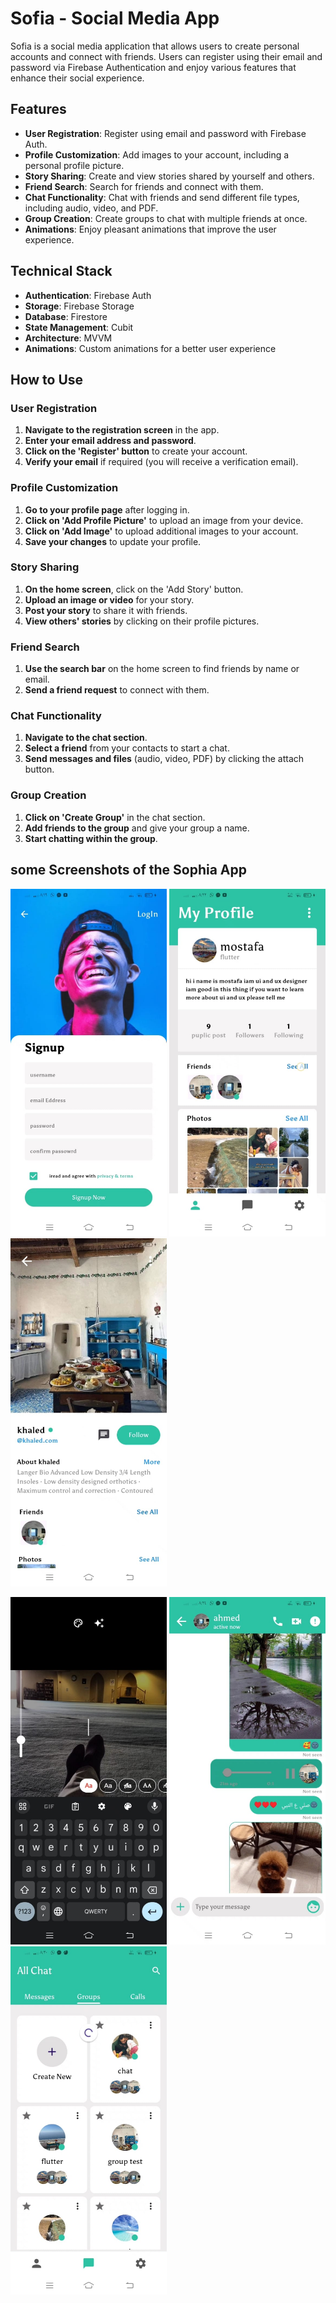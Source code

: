# Sofia - Social Media App

Sofia is a social media application that allows users to create personal accounts and connect with friends. Users can register using their email and password via Firebase Authentication and enjoy various features that enhance their social experience.

## Features

- **User Registration**: Register using email and password with Firebase Auth.
- **Profile Customization**: Add images to your account, including a personal profile picture.
- **Story Sharing**: Create and view stories shared by yourself and others.
- **Friend Search**: Search for friends and connect with them.
- **Chat Functionality**: Chat with friends and send different file types, including audio, video, and PDF.
- **Group Creation**: Create groups to chat with multiple friends at once.
- **Animations**: Enjoy pleasant animations that improve the user experience.

## Technical Stack

- **Authentication**: Firebase Auth
- **Storage**: Firebase Storage
- **Database**: Firestore
- **State Management**: Cubit
- **Architecture**: MVVM
- **Animations**: Custom animations for a better user experience

## How to Use

### User Registration
1. **Navigate to the registration screen** in the app.
2. **Enter your email address and password**.
3. **Click on the 'Register' button** to create your account.
4. **Verify your email** if required (you will receive a verification email).

### Profile Customization
1. **Go to your profile page** after logging in.
2. **Click on 'Add Profile Picture'** to upload an image from your device.
3. **Click on 'Add Image'** to upload additional images to your account.
4. **Save your changes** to update your profile.

### Story Sharing
1. **On the home screen**, click on the 'Add Story' button.
2. **Upload an image or video** for your story.
3. **Post your story** to share it with friends.
4. **View others' stories** by clicking on their profile pictures.

### Friend Search
1. **Use the search bar** on the home screen to find friends by name or email.
2. **Send a friend request** to connect with them.

### Chat Functionality
1. **Navigate to the chat section**.
2. **Select a friend** from your contacts to start a chat.
3. **Send messages and files** (audio, video, PDF) by clicking the attach button.

### Group Creation
1. **Click on 'Create Group'** in the chat section.
2. **Add friends to the group** and give your group a name.
3. **Start chatting within the group**.


## some Screenshots of the Sophia App

<p float="left">
  <img src="https://github.com/mostafa11100/sophia_app/blob/master/sophia_app_screens/sign_in.jpg" width="250" />
  <img src="https://github.com/mostafa11100/sophia_app/blob/master/sophia_app_screens/profile_screen.jpg" width="250" />
  <img src="https://github.com/mostafa11100/sophia_app/blob/master/sophia_app_screens/user_profile.jpg" width="250" />
</p>

<p float="left">
  <img src="https://github.com/mostafa11100/sophia_app/blob/master/sophia_app_screens/add_story.jpg" width="250" />
  <img src="https://github.com/mostafa11100/sophia_app/blob/master/sophia_app_screens/chat.jpg" width="250" />
  <img src="https://github.com/mostafa11100/sophia_app/blob/master/sophia_app_screens/group_screen.jpg" width="250" />
</p>
